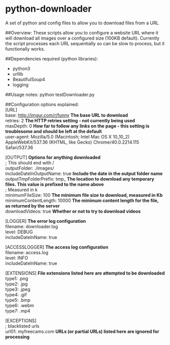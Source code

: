 # python-downloader
A set of python and config files to allow you to download files from a URL

##Overview:
These scripts allow you to configure a website URL where it will download all images over a configured size (100KB default). Currently the script processes each URL sequentially so can be slow to process, but it functionally works.
 
##Dependencies required (python libraries):
- python3
- urllib
- BeautifulSoup4
- logging

##Usage notes: 
python testDownloader.py

##Configuration options explained:  
[URL]  
  base: http://imgur.com/r/funny **The base URL to download**  
  retries: 2 **The HTTP retries setting - not currently being used**  
  maxDepth: 0 **How far to follow any links on the page - this setting is troublesome and should be left at the default**  
  user-agent: Mozilla/5.0 (Macintosh; Intel Mac OS X 10_10_2) AppleWebKit/537.36 (KHTML, like Gecko) Chrome/40.0.2214.115 Safari/537.36  
  
[OUTPUT] **Options for anything downloaded**  
  ; This should end with /  
  outputFolder: ./images/  
  includeDateInOutputName: true **Include the date in the output folder name**  
  outputTmpFolderPrefix: tmp_ **The location to download any temporary files. This value is prefixed to the name above**  
  ; Measured in k  
  minimumFileSize: 100 **The minimum file size to download, measured in Kb**  
  minimumContentLength: 10000 **The minimum content length for the file, as returned by the server**  
  downloadVideos: true **Whether or not to try to download videos**  
  
[LOGGER] **The error log configuration**  
  filename: downloader.log  
  level: DEBUG  
  includeDateInName: true  
  
[ACCESSLOGGER] **The access log configuration**  
  filename: access.log  
  level: INFO  
  includeDateInName: true  
  
[EXTENSIONS] **File extensions listed here are attempted to be downloaded**  
  type1: .png  
  type2: .jpg  
  type3: .jpeg  
  type4: .gif  
  type5: .bmp  
  type6: .webm  
  type7: .mp4  
  
[EXCEPTIONS]  
  ; blacklisted urls  
  url01: myfreecams.com **URLs (or partial URLs) listed here are ignored for processing**  

